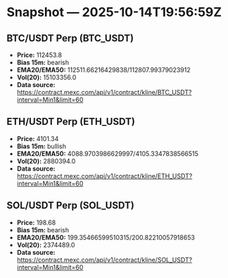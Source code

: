 # Snapshot — 2025-10-14T19:56:59Z

## BTC/USDT Perp (BTC_USDT)
- **Price:** 112453.8
- **Bias 15m:** bearish
- **EMA20/EMA50:** 112511.66216429838/112807.99379023912
- **Vol(20):** 15103356.0
- **Data source:** https://contract.mexc.com/api/v1/contract/kline/BTC_USDT?interval=Min1&limit=60

## ETH/USDT Perp (ETH_USDT)
- **Price:** 4101.34
- **Bias 15m:** bullish
- **EMA20/EMA50:** 4088.9703986629997/4105.3347838566515
- **Vol(20):** 2880394.0
- **Data source:** https://contract.mexc.com/api/v1/contract/kline/ETH_USDT?interval=Min1&limit=60

## SOL/USDT Perp (SOL_USDT)
- **Price:** 198.68
- **Bias 15m:** bearish
- **EMA20/EMA50:** 199.35466599510315/200.82210057918653
- **Vol(20):** 2374489.0
- **Data source:** https://contract.mexc.com/api/v1/contract/kline/SOL_USDT?interval=Min1&limit=60
